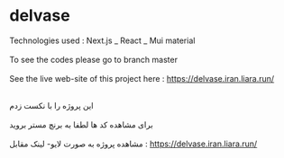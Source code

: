# delvase
Technologies used : Next.js _ React _ Mui material
<br>
</br>
To see the codes please go to branch master
<br>
</br>
See the live web-site of this project  here : https://delvase.iran.liara.run/
<br>
</br>

این پروژه را با نکست زدم
<br>
</br>
برای مشاهده  کد ها لطفا به برنچ مستر بروید 
<br>
</br>
مشاهده  پروژه به صورت لایو- لینک مقابل :  https://delvase.iran.liara.run/

